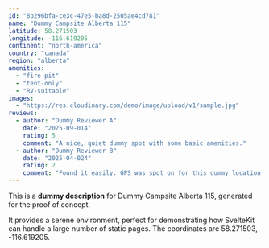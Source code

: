 ```yaml
---
id: "8b296bfa-ce3c-47e5-ba8d-2505ae4cd781"
name: "Dummy Campsite Alberta 115"
latitude: 58.271503
longitude: -116.619205
continent: "north-america"
country: "canada"
region: "alberta"
amenities:
  - "fire-pit"
  - "tent-only"
  - "RV-suitable"
images:
  - "https://res.cloudinary.com/demo/image/upload/v1/sample.jpg"
reviews:
  - author: "Dummy Reviewer A"
    date: "2025-09-014"
    rating: 5
    comment: "A nice, quiet dummy spot with some basic amenities."
  - author: "Dummy Reviewer B"
    date: "2025-04-024"
    rating: 2
    comment: "Found it easily. GPS was spot on for this dummy location."
---
```


This is a **dummy description** for Dummy Campsite Alberta 115, generated for the proof of concept.

It provides a serene environment, perfect for demonstrating how SvelteKit can handle a large number of static pages. The coordinates are 58.271503, -116.619205.
